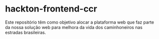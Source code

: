 # hackton-frontend-ccr
Este repositório têm como objetivo alocar a plataforma web que faz parte da nossa solução web para melhora da vida dos caminhoneiros nas estradas brasileiras.

